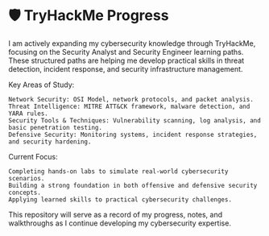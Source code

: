 # 🛡️ TryHackMe Progress

I am actively expanding my cybersecurity knowledge through TryHackMe, focusing on the Security Analyst and Security Engineer learning paths. These structured paths are helping me develop practical skills in threat detection, incident response, and security infrastructure management.

Key Areas of Study:

    Network Security: OSI Model, network protocols, and packet analysis.
    Threat Intelligence: MITRE ATT&CK framework, malware detection, and YARA rules.
    Security Tools & Techniques: Vulnerability scanning, log analysis, and basic penetration testing.
    Defensive Security: Monitoring systems, incident response strategies, and security hardening.

Current Focus:

    Completing hands-on labs to simulate real-world cybersecurity scenarios.
    Building a strong foundation in both offensive and defensive security concepts.
    Applying learned skills to practical cybersecurity challenges.

This repository will serve as a record of my progress, notes, and walkthroughs as I continue developing my cybersecurity expertise.
